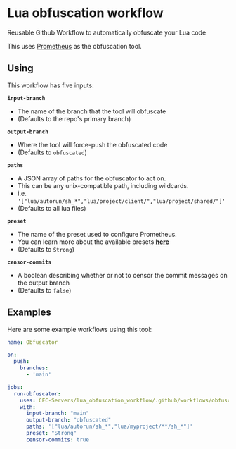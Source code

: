 # Lua obfuscation workflow
Reusable Github Workflow to automatically obfuscate your Lua code

This uses [Prometheus](https://github.com/levno-710/Prometheus) as the obfuscation tool.

## Using

This workflow has five inputs:

**`input-branch`**
 - The name of the branch that the tool will obfuscate
 - (Defaults to the repo's primary branch)

**`output-branch`**
 - Where the tool will force-push the obfuscated code
 - (Defaults to `obfuscated`)

**`paths`**
 - A JSON array of paths for the obfuscator to act on.
 - This can be any unix-compatible path, including wildcards.
 - i.e. `'["lua/autorun/sh_*","lua/project/client/","lua/project/shared/"]'`
 - (Defaults to all lua files)

**`preset`**
 - The name of the preset used to configure Prometheus.
 - You can learn more about the available presets [**here**](https://github.com/levno-710/Prometheus/blob/master/doc/getting-started/presets.md)
 - (Defaults to `Strong`)

**`censor-commits`**
 - A boolean describing whether or not to censor the commit messages on the output branch
 - (Defaults to `false`)


## Examples
Here are some example workflows using this tool:

```yml
name: Obfuscator

on:
  push:
    branches:
      - 'main'

jobs:
  run-obfuscator:
    uses: CFC-Servers/lua_obfuscation_workflow/.github/workflows/obfuscate_lua.yml@main
    with:
      input-branch: "main"
      output-branch: "obfuscated"
      paths: '["lua/autorun/sh_*","lua/myproject/**/sh_*"]'
      preset: "Strong"
      censor-commits: true
```
